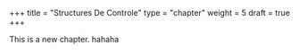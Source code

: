 +++
title = "Structures De Controle"
type = "chapter"
weight = 5
draft = true
+++

This is a new chapter. hahaha
